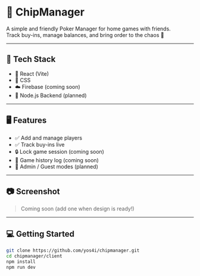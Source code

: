# 🧠 ChipManager

A simple and friendly Poker Manager for home games with friends.  
Track buy-ins, manage balances, and bring order to the chaos 🎲

---

## 🚀 Tech Stack

- 🧩 React (Vite)
- 🎨 CSS
- ☁️ Firebase (coming soon)
- 🔧 Node.js Backend (planned)

---

## 🖥️ Features

- ✅ Add and manage players
- ✅ Track buy-ins live
- 🔒 Lock game session (coming soon)
- 🧾 Game history log (coming soon)
- 🔐 Admin / Guest modes (planned)

---

## 📷 Screenshot

> Coming soon (add one when design is ready!)

---

## 💻 Getting Started

```bash
git clone https://github.com/yos4i/chipmanager.git
cd chipmanager/client
npm install
npm run dev
